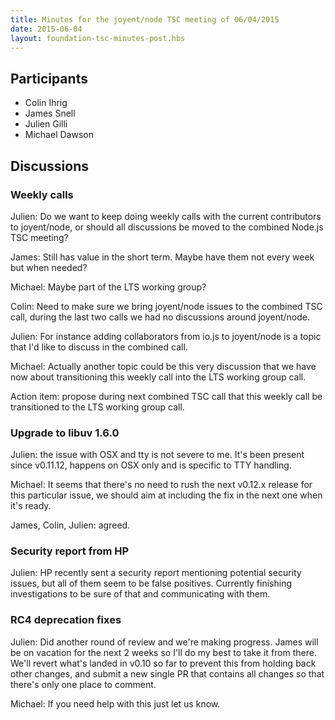 ```yaml
---
title: Minutes for the joyent/node TSC meeting of 06/04/2015
date: 2015-06-04
layout: foundation-tsc-minutes-post.hbs
---
```


## Participants

* Colin Ihrig
* James Snell
* Julien Gilli
* Michael Dawson

## Discussions

### Weekly calls

Julien: Do we want to keep doing weekly calls with the current contributors to
joyent/node, or should all discussions be moved to the combined Node.js TSC
meeting?

James: Still has value in the short term. Maybe have them not every week but
when needed?

Michael: Maybe part of the LTS working group?

Colin: Need to make sure we bring joyent/node issues to the combined TSC call,
during the last two calls we had no discussions around joyent/node.

Julien: For instance adding collaborators from io.js to joyent/node is a topic
that I'd like to discuss in the combined call.

Michael: Actually another topic could be this very discussion that we have now
about transitioning this weekly call into the LTS working group call.

Action item: propose during next combined TSC call that this weekly call be
transitioned to the LTS working group call.

### Upgrade to libuv 1.6.0

Julien: the issue with OSX and tty is not severe to me. It's been present
since v0.11.12, happens on OSX only and is specific to TTY handling.

Michael: It seems that there's no need to rush the next v0.12.x release for
this particular issue, we should aim at including the fix in the next one when
it's ready.

James, Colin, Julien: agreed.

### Security report from HP

Julien: HP recently sent a security report mentioning potential security
issues, but all of them seem to be false positives. Currently finishing
investigations to be sure of that and communicating with them.

### RC4 deprecation fixes

Julien: Did another round of review and we're making progress. James will be
on vacation for the next 2 weeks so I'll do my best to take it from there.
We'll revert what's landed in v0.10 so far to prevent this from holding back
other changes, and submit a new single PR that contains all changes so that
there's only one place to comment.

Michael: If you need help with this just let us know.

